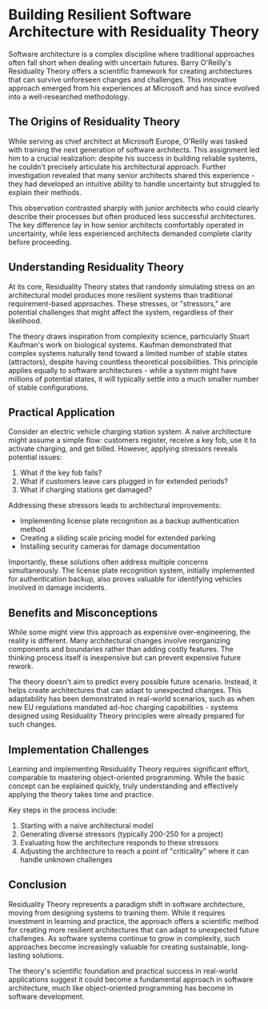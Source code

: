 # Building Resilient Software Architecture with Residuality Theory

Software architecture is a complex discipline where traditional approaches often fall short when dealing with uncertain futures. Barry O'Reilly's Residuality Theory offers a scientific framework for creating architectures that can survive unforeseen changes and challenges. This innovative approach emerged from his experiences at Microsoft and has since evolved into a well-researched methodology.

## The Origins of Residuality Theory

While serving as chief architect at Microsoft Europe, O'Reilly was tasked with training the next generation of software architects. This assignment led him to a crucial realization: despite his success in building reliable systems, he couldn't precisely articulate his architectural approach. Further investigation revealed that many senior architects shared this experience - they had developed an intuitive ability to handle uncertainty but struggled to explain their methods.

This observation contrasted sharply with junior architects who could clearly describe their processes but often produced less successful architectures. The key difference lay in how senior architects comfortably operated in uncertainty, while less experienced architects demanded complete clarity before proceeding.

## Understanding Residuality Theory

At its core, Residuality Theory states that randomly simulating stress on an architectural model produces more resilient systems than traditional requirement-based approaches. These stresses, or "stressors," are potential challenges that might affect the system, regardless of their likelihood.

The theory draws inspiration from complexity science, particularly Stuart Kaufman's work on biological systems. Kaufman demonstrated that complex systems naturally tend toward a limited number of stable states (attractors), despite having countless theoretical possibilities. This principle applies equally to software architectures - while a system might have millions of potential states, it will typically settle into a much smaller number of stable configurations.

## Practical Application

Consider an electric vehicle charging station system. A naive architecture might assume a simple flow: customers register, receive a key fob, use it to activate charging, and get billed. However, applying stressors reveals potential issues:

1. What if the key fob fails?
2. What if customers leave cars plugged in for extended periods?
3. What if charging stations get damaged?

Addressing these stressors leads to architectural improvements:
- Implementing license plate recognition as a backup authentication method
- Creating a sliding scale pricing model for extended parking
- Installing security cameras for damage documentation

Importantly, these solutions often address multiple concerns simultaneously. The license plate recognition system, initially implemented for authentication backup, also proves valuable for identifying vehicles involved in damage incidents.

## Benefits and Misconceptions

While some might view this approach as expensive over-engineering, the reality is different. Many architectural changes involve reorganizing components and boundaries rather than adding costly features. The thinking process itself is inexpensive but can prevent expensive future rework.

The theory doesn't aim to predict every possible future scenario. Instead, it helps create architectures that can adapt to unexpected changes. This adaptability has been demonstrated in real-world scenarios, such as when new EU regulations mandated ad-hoc charging capabilities - systems designed using Residuality Theory principles were already prepared for such changes.

## Implementation Challenges

Learning and implementing Residuality Theory requires significant effort, comparable to mastering object-oriented programming. While the basic concept can be explained quickly, truly understanding and effectively applying the theory takes time and practice.

Key steps in the process include:
1. Starting with a naive architectural model
2. Generating diverse stressors (typically 200-250 for a project)
3. Evaluating how the architecture responds to these stressors
4. Adjusting the architecture to reach a point of "criticality" where it can handle unknown challenges

## Conclusion

Residuality Theory represents a paradigm shift in software architecture, moving from designing systems to training them. While it requires investment in learning and practice, the approach offers a scientific method for creating more resilient architectures that can adapt to unexpected future challenges. As software systems continue to grow in complexity, such approaches become increasingly valuable for creating sustainable, long-lasting solutions.

The theory's scientific foundation and practical success in real-world applications suggest it could become a fundamental approach in software architecture, much like object-oriented programming has become in software development.